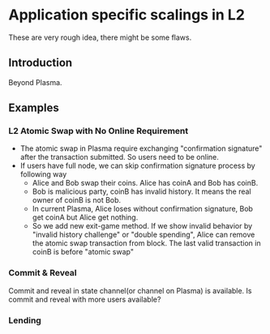 # Application specific scalings in L2

These are very rough idea, there might be some flaws.

## Introduction

Beyond Plasma.

## Examples

### L2 Atomic Swap with No Online Requirement

* The atomic swap in Plasma require exchanging "confirmation signature" after the transaction submitted. So users need to be online.
* If users have full node, we can skip confirmation signature process by following way
  * Alice and Bob swap their coins. Alice has coinA and Bob has coinB.
  * Bob is malicious party, coinB has invalid history. It means the real owner of coinB is not Bob.
  * In current Plasma, Alice loses without confirmation signature, Bob get coinA but Alice get nothing.
  * So we add new exit-game method. If we show invalid behavior by "invalid history challenge" or "double spending", Alice can remove the atomic swap transaction from block. The last valid transaction in coinB is before "atomic swap"

### Commit & Reveal

Commit and reveal in state channel(or channel on Plasma) is available.
	Is commit and reveal with more users available?
	

### Lending
